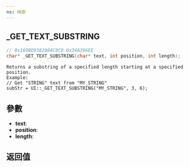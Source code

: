 ```yaml
---
ns: HUD
---
```

## _GET_TEXT_SUBSTRING

```c
// 0x169BD9382084C8C0 0x34A396EE
char* _GET_TEXT_SUBSTRING(char* text, int position, int length);
```

```
Returns a substring of a specified length starting at a specified position.  
Example:  
// Get "STRING" text from "MY_STRING"  
subStr = UI::_GET_TEXT_SUBSTRING("MY_STRING", 3, 6);  
```

## 參數
* **text**: 
* **position**: 
* **length**: 

## 返回值

